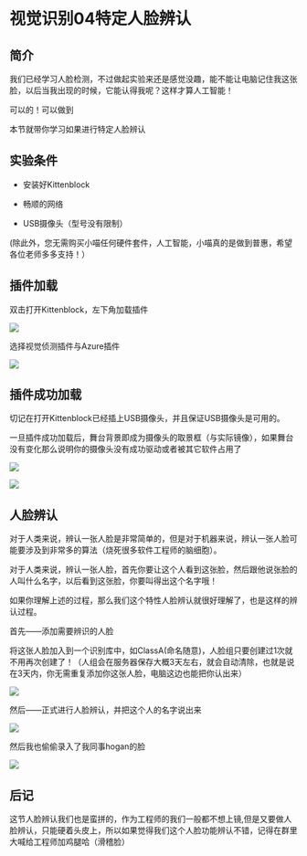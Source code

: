 # 视觉识别04特定人脸辨认

## 简介

我们已经学习人脸检测，不过做起实验来还是感觉没趣，能不能让电脑记住我这张脸，以后当我出现的时候，它能认得我呢？这样才算人工智能！

可以的！可以做到

本节就带你学习如果进行特定人脸辨认

## 实验条件

- 安装好Kittenblock

- 畅顺的网络

- USB摄像头（型号没有限制）

(除此外，您无需购买小喵任何硬件套件，人工智能，小喵真的是做到普惠，希望各位老师多多支持！）


## 插件加载

双击打开Kittenblock，左下角加载插件

![](./images/c01_01.png)

选择视觉侦测插件与Azure插件

![](./images/c08_01.png)

## 插件成功加载

切记在打开Kittenblock已经插上USB摄像头，并且保证USB摄像头是可用的。

一旦插件成功加载后，舞台背景即成为摄像头的取景框（与实际镜像），如果舞台没有变化那么说明你的摄像头没有成功驱动或者被其它软件占用了

![](./images/c06_03.png)

![](./images/c08_02.png)

## 人脸辨认

对于人类来说，辨认一张人脸是非常简单的，但是对于机器来说，辨认一张人脸可能要涉及到非常多的算法（烧死很多软件工程师的脑细胞）。

对于人类来说，辨认一张人脸，首先你要让这个人看到这张脸，然后跟他说张脸的人叫什么名字，以后看到这张脸，你要叫得出这个名字哦！

如果你理解上述的过程，那么我们这个特性人脸辨认就很好理解了，也是这样的辨认过程。

首先——添加需要辨识的人脸

将这张人脸加入到一个识别库中，如ClassA(命名随意)，人脸组只要创建过1次就不用再次创建了！（人组会在服务器保存大概3天左右，就会自动清除，也就是说在3天内，你无需重复添加你这张人脸，电脑这边也能把你认出来）

![](./images/c11_01.png)

然后——正式进行人脸辨认，并把这个人的名字说出来

![](./images/c11_02.png)

然后我也偷偷录入了我同事hogan的脸

![](./images/c11_03.png)

## 后记

这节人脸辨认我们也是蛮拼的，作为工程师的我们一般都不想上镜,但是又要做人脸辨认，只能硬着头皮上，所以如果觉得我们这个人脸功能辨认不错，记得在群里大喊给工程师加鸡腿哈（滑稽脸）